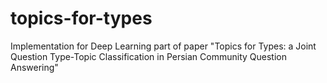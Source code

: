 # topics-for-types
Implementation for Deep Learning part of paper "Topics for Types: a Joint Question Type-Topic Classification in Persian Community Question Answering"

